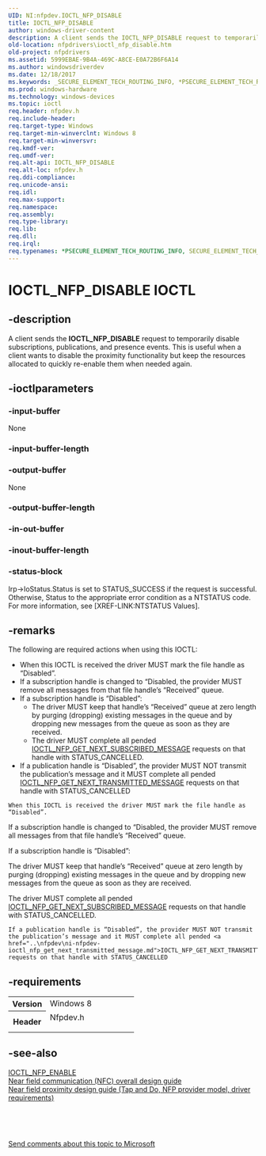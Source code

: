 ```yaml
---
UID: NI:nfpdev.IOCTL_NFP_DISABLE
title: IOCTL_NFP_DISABLE
author: windows-driver-content
description: A client sends the IOCTL_NFP_DISABLE request to temporarily disable subscriptions, publications, and presence events.
old-location: nfpdrivers\ioctl_nfp_disable.htm
old-project: nfpdrivers
ms.assetid: 5999EBAE-9B4A-469C-A8CE-E0A72B6F6A14
ms.author: windowsdriverdev
ms.date: 12/18/2017
ms.keywords: _SECURE_ELEMENT_TECH_ROUTING_INFO, *PSECURE_ELEMENT_TECH_ROUTING_INFO, SECURE_ELEMENT_TECH_ROUTING_INFO
ms.prod: windows-hardware
ms.technology: windows-devices
ms.topic: ioctl
req.header: nfpdev.h
req.include-header: 
req.target-type: Windows
req.target-min-winverclnt: Windows 8
req.target-min-winversvr: 
req.kmdf-ver: 
req.umdf-ver: 
req.alt-api: IOCTL_NFP_DISABLE
req.alt-loc: nfpdev.h
req.ddi-compliance: 
req.unicode-ansi: 
req.idl: 
req.max-support: 
req.namespace: 
req.assembly: 
req.type-library: 
req.lib: 
req.dll: 
req.irql: 
req.typenames: *PSECURE_ELEMENT_TECH_ROUTING_INFO, SECURE_ELEMENT_TECH_ROUTING_INFO
---
```


# IOCTL_NFP_DISABLE IOCTL



## -description
A client sends the <b>IOCTL_NFP_DISABLE</b> request to temporarily disable subscriptions, publications, and presence events. This is useful when a client wants to disable the proximity functionality but keep the resources allocated to quickly re-enable them when needed again.



## -ioctlparameters

### -input-buffer
None


### -input-buffer-length

<text></text>

### -output-buffer
None


### -output-buffer-length

<text></text>

### -in-out-buffer

<text></text>

### -inout-buffer-length

<text></text>

### -status-block

Irp->IoStatus.Status is set to STATUS_SUCCESS if the request is successful.
Otherwise, Status to the appropriate error condition as a NTSTATUS code. 
For more information, see [XREF-LINK:NTSTATUS Values].

## -remarks
The following are required actions when using this IOCTL:<ul>
<li>
	When this IOCTL is received the driver MUST mark the file handle as “Disabled”.

</li>
<li>
If a subscription handle is changed to “Disabled, the provider MUST remove all messages from that file handle’s “Received” queue.

</li>
<li>
If a subscription handle is “Disabled”:

<ul>
<li>
The driver MUST keep that handle’s “Received” queue at zero length by purging (dropping) existing messages in the queue and by dropping new messages from the queue as soon as they are received.

</li>
<li>
The driver MUST complete all pended <a href="..\nfpdev\ni-nfpdev-ioctl_nfp_get_next_subscribed_message.md">IOCTL_NFP_GET_NEXT_SUBSCRIBED_MESSAGE</a>  requests on that handle with STATUS_CANCELLED.

</li>
</ul>
</li>
<li>
	If a publication handle is “Disabled”, the provider MUST NOT transmit the publication’s message and it MUST complete all pended <a href="..\nfpdev\ni-nfpdev-ioctl_nfp_get_next_transmitted_message.md">IOCTL_NFP_GET_NEXT_TRANSMITTED_MESSAGE</a> requests on that handle with STATUS_CANCELLED

</li>
</ul>


	When this IOCTL is received the driver MUST mark the file handle as “Disabled”.

If a subscription handle is changed to “Disabled, the provider MUST remove all messages from that file handle’s “Received” queue.

If a subscription handle is “Disabled”:

The driver MUST keep that handle’s “Received” queue at zero length by purging (dropping) existing messages in the queue and by dropping new messages from the queue as soon as they are received.

The driver MUST complete all pended <a href="..\nfpdev\ni-nfpdev-ioctl_nfp_get_next_subscribed_message.md">IOCTL_NFP_GET_NEXT_SUBSCRIBED_MESSAGE</a>  requests on that handle with STATUS_CANCELLED.

	If a publication handle is “Disabled”, the provider MUST NOT transmit the publication’s message and it MUST complete all pended <a href="..\nfpdev\ni-nfpdev-ioctl_nfp_get_next_transmitted_message.md">IOCTL_NFP_GET_NEXT_TRANSMITTED_MESSAGE</a> requests on that handle with STATUS_CANCELLED


## -requirements
<table>
<tr>
<th width="30%">
Version

</th>
<td width="70%">
Windows 8

</td>
</tr>
<tr>
<th width="30%">
Header

</th>
<td width="70%">
<dl>
<dt>Nfpdev.h</dt>
</dl>
</td>
</tr>
</table>

## -see-also
<dl>
<dt>
<a href="..\nfpdev\ni-nfpdev-ioctl_nfp_enable.md">IOCTL_NFP_ENABLE</a>
</dt>
<dt><a href="http://go.microsoft.com/fwlink/p/?LinkID=785320">Near field communication (NFC) overall design guide</a></dt>
<dt><a href="https://msdn.microsoft.com/windows/hardware/drivers/nfc/nfp-design-guide">Near field proximity design guide (Tap and Do, NFP provider model, driver requirements)</a></dt>
</dl>
 

 

<a href="mailto:wsddocfb@microsoft.com?subject=Documentation%20feedback [nfpdrivers\nfpdrivers]:%20IOCTL_NFP_DISABLE control code%20 RELEASE:%20(12/18/2017)&amp;body=%0A%0APRIVACY STATEMENT%0A%0AWe use your feedback to improve the documentation. We don't use your email address for any other purpose, and we'll remove your email address from our system after the issue that you're reporting is fixed. While we're working to fix this issue, we might send you an email message to ask for more info. Later, we might also send you an email message to let you know that we've addressed your feedback.%0A%0AFor more info about Microsoft's privacy policy, see http://privacy.microsoft.com/en-us/default.aspx." title="Send comments about this topic to Microsoft">Send comments about this topic to Microsoft</a>

